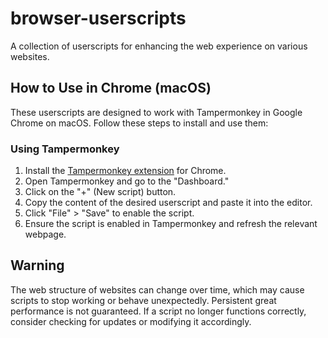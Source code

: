 # browser-userscripts

A collection of userscripts for enhancing the web experience on various websites.

## How to Use in Chrome (macOS)

These userscripts are designed to work with Tampermonkey in Google Chrome on macOS. Follow these steps to install and use them:

### Using Tampermonkey
1. Install the [Tampermonkey extension](https://chrome.google.com/webstore/detail/tampermonkey/dhdgffkkebhmkfjojejmpbldmpobfkfo) for Chrome.
2. Open Tampermonkey and go to the "Dashboard."
3. Click on the "+" (New script) button.
4. Copy the content of the desired userscript and paste it into the editor.
5. Click "File" > "Save" to enable the script.
6. Ensure the script is enabled in Tampermonkey and refresh the relevant webpage.

## Warning
The web structure of websites can change over time, which may cause scripts to stop working or behave unexpectedly. Persistent great performance is not guaranteed. If a script no longer functions correctly, consider checking for updates or modifying it accordingly.
